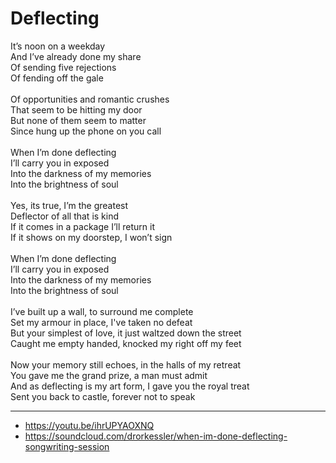 # Deflecting

It’s noon on a weekday\
And I’ve already done my share\
Of sending five rejections\
Of fending off the gale\
\
Of opportunities and romantic crushes\
That seem to be hitting my door\
But none of them seem to matter\
Since hung up the phone on you call\
\
When I’m done deflecting\
I’ll carry you in exposed\
Into the darkness of my memories\
Into the brightness of soul\
\
Yes, its true, I’m the greatest\
Deflector of all that is kind\
If it comes in a package I’ll return it\
If it shows on my doorstep, I won’t sign\
\
When I’m done deflecting\
I’ll carry you in exposed\
Into the darkness of my memories\
Into the brightness of soul\
\
I’ve built up a wall, to surround me complete\
Set my armour in place, I've taken no defeat\
But your simplest of love, it just waltzed down the street\
Caught me empty handed, knocked my right off my feet\
\
Now your memory still echoes, in the halls of my retreat\
You gave me the grand prize, a man must admit\
And as deflecting is my art form, I gave you the royal treat\
Sent you back to castle, forever not to speak

---
- https://youtu.be/ihrUPYAOXNQ
- https://soundcloud.com/drorkessler/when-im-done-deflecting-songwriting-session
